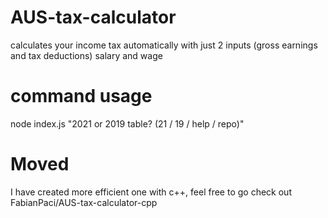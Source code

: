 # AUS-tax-calculator
calculates your income tax automatically with just 2 inputs (gross earnings and tax deductions) salary and wage

# command usage
node index.js
"2021 or 2019 table? (21 / 19 / help / repo)" 

# Moved
I have created more efficient one with c++, feel free to go check out  FabianPaci/AUS-tax-calculator-cpp 
